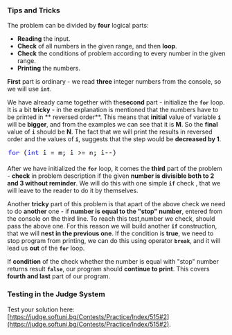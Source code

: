### Tips and Tricks

The problem can be divided by **four** logical parts:
* **Reading** the input.
* **Check** of all numbers in the given range, and then **loop**.
* **Check** the conditions of problem according to every number in the given range.
* **Printing** the numbers.

**First** part is ordinary - we read **three** integer numbers from the console, so we will use **`int`**.

We have already came together with the**second** part - initialize the **`for`** loop. It is a bit **tricky** - in the explanation is mentioned that the numbers have to be printed in ** reversed order**. This means that **initial** value of variable **`i`** will be  **bigger**, and from the examples we can see that it is **M**. So the **final** value of  **`i`** should be **N**. The fact that we will print the results in reversed order and the values of **`i`**, suggests that the step would be **decreased by 1**.

![](/assets/chapter-7-exam-preparation-images/04.stop-number-1.png)

After we have initialized the **`for`** loop, it comes the **third** part of the problem  - **check** in problem description if the given **number is divisible both to 2 and 3 without reminder**. We will do this with one simple **`if`** check , that we will leave to the reader to do it by themselves.

Another **tricky** part of this problem is that apart of the above check we need to do **another** one - if **number is equal to the "stop" number**, entered from the console on the third line. To reach this test,number we check, should pass the above one. For this reason we will build another  **`if`** construction,  that we will  **nest in the previous one**. If the condition is **true**, we need to stop program from printing, we can do this using operator **`break`**, and it will lead us **out** of the  **`for`** loop.
 
If **condition** of the check whether the number is equal with "stop" number returns result **`false`**,  our program should **continue to print**. This covers **fourth and last** part of our program.

### Testing in the Judge System

Test your solution here:  [https://judge.softuni.bg/Contests/Practice/Index/515#2](https://judge.softuni.bg/Contests/Practice/Index/515#2).
